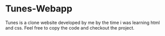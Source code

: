 # Tunes-Webapp
Tunes is a clone website developed by me by the time i was learning html and css.
Feel free to copy the code and checkout the project.

